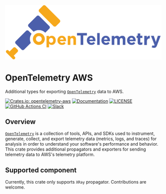 ![OpenTelemetry — An observability framework for cloud-native software.][splash]

[splash]: https://raw.githubusercontent.com/open-telemetry/opentelemetry-rust/main/assets/logo-text.png

# OpenTelemetry AWS

Additional types for exporting [`OpenTelemetry`] data to AWS.

[![Crates.io: opentelemetry-aws](https://img.shields.io/crates/v/opentelemetry-aws.svg)](https://crates.io/crates/opentelemetry-aws)
[![Documentation](https://docs.rs/opentelemetry-aws/badge.svg)](https://docs.rs/opentelemetry-aws)
[![LICENSE](https://img.shields.io/crates/l/opentelemetry-aws)](./LICENSE)
[![GitHub Actions CI](https://github.com/open-telemetry/opentelemetry-rust/workflows/CI/badge.svg)](https://github.com/open-telemetry/opentelemetry-rust/actions?query=workflow%3ACI+branch%3Amain)
[![Slack](https://img.shields.io/badge/slack-@cncf/otel/rust-brightgreen.svg?logo=slack)](https://cloud-native.slack.com/archives/C03GDP0H023)

## Overview

[`OpenTelemetry`] is a collection of tools, APIs, and SDKs used to instrument,
generate, collect, and export telemetry data (metrics, logs, and traces) for
analysis in order to understand your software's performance and behavior. This
crate provides additional propagators and exporters for sending telemetry data
to AWS's telemetry platform.

## Supported component

Currently, this crate only supports `XRay` propagator. Contributions are welcome.

[`OpenTelemetry`]: https://crates.io/crates/opentelemetry

